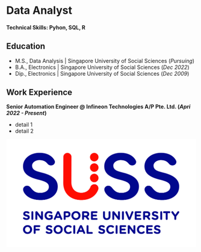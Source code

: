 # Data Analyst

#### Technical Skills: Pyhon, SQL, R

## Education
- M.S., Data Analysis | Singapore University of Social Sciences (_Pursuing_)
- B.A., Electronics | Singapore University of Social Sciences (_Dec 2022_)
- Dip., Electronics | Singapore University of Social Sciences (_Dec 2009_)

## Work Experience
**Senior Automation Engineer @ Infineon Technologies A/P Pte. Ltd. (_Apri 2022 - Present_)**
- detail 1
- detail 2

![SUSS](/assets/img/suss.jpg)
